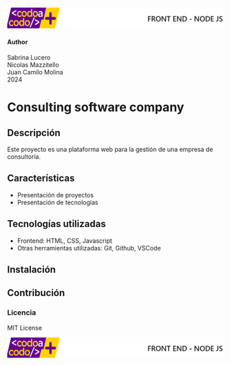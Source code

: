 ![header](doc/imgs/LogoHeader.png)
#### Author
Sabrina Lucero <br>
Nicolas Mazzitello <br>
Juan Camilo Molina <br>
2024

# Consulting software company

## Descripción
Este proyecto es una plataforma web para la gestión de una empresa de consultoría. 

## Características
- Presentación de proyectos
- Presentación de tecnologías


## Tecnologías utilizadas
- Frontend: HTML, CSS, Javascript
- Otras herramientas utilizadas: Git, Github, VSCode



## Instalación 

## Contribución


### Licencia 

MIT License


![footer](doc/imgs/LogoFooter.png)
